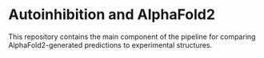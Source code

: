 # Autoinhibition and AlphaFold2
This repository contains the main component of the pipeline for comparing AlphaFold2-generated predictions to experimental structures.